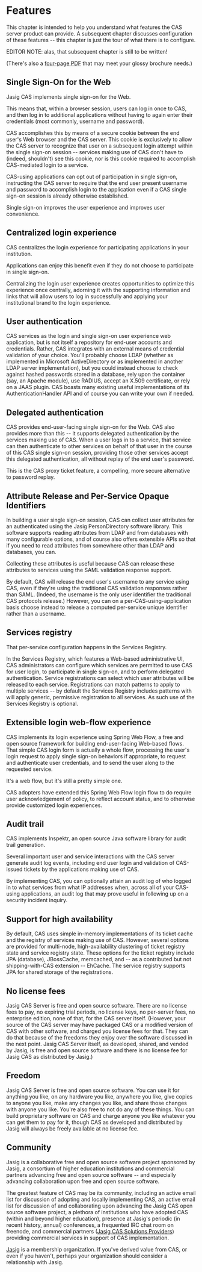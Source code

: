 # Features

This chapter is intended to help you understand what features the CAS server product can provide. A subsequent chapter discusses configuration of these features -- this chapter is just the tour of what there is to configure.

<p class="note">EDITOR NOTE: alas, that subsequent chapter is still to be written!</p>

(There's also a [four-page PDF][cas-product-brochure] that may meet your glossy brochure needs.)

[cas-product-brochure]: http://www.jasig.org/sites/jasig.webchuckhosting.com/files/cas_brochure_v4.pdf

## Single Sign-On for the Web

Jasig CAS implements single sign-on for the Web.

This means that, within a browser session, users can log in once to CAS, and then log in to additional applications without having to again enter their credentials (most commonly, username and password).

CAS accomplishes this by means of a secure cookie between the end user's Web browser and the CAS server. This cookie is exclusively to allow the CAS server to recognize that user on a subsequent login attempt within the single sign-on session -- services making use of CAS don't have to (indeed, shouldn't) see this cookie, nor is this cookie required to accomplish CAS-mediated login to a service.

CAS-using applications can opt out of participation in single sign-on, instructing the CAS server to require that the end user present username and password to accomplish login to the application even if a CAS single sign-on session is already otherwise established.

Single sign-on improves the user experience and improves user convenience.

## Centralized login experience

CAS centralizes the login experience for participating applications in your institution.

Applications can enjoy this benefit even if they do not choose to participate in single sign-on.

Centralizing the login user experience creates opportunities to optimize this experience once centrally, adorning it with the supporting information and links that will allow users to log in successfully and applying your institutional brand to the login experience.

## User authentication

CAS services as the login and single sign-on user experience web application, but is not itself a repository for end-user accounts and credentials. Rather, CAS integrates with an external means of credential validation of your choice. You'll probably choose LDAP (whether as implemented in Microsoft ActiveDirectory or as implemented in another LDAP server implementation), but you could instead choose to check against hashed passwords stored in a database, rely upon the container (say, an Apache module), use RADIUS, accept an X.509 certificate, or rely on a JAAS plugin. CAS boasts many existing useful implementations of its AuthenticationHandler API and of course you can write your own if needed.

## Delegated authentication

CAS provides end-user-facing single sign-on for the Web. CAS also provides more than this -- it supports delegated authentication by the services making use of CAS. When a user logs in to a service, that service can then authenticate to other services on behalf of that user in the course of this CAS single sign-on session, providing those other services accept this delegated authentication, all without replay of the end user's password.

This is the CAS proxy ticket feature, a compelling, more secure alternative to password replay.

## Attribute Release and Per-Service Opaque Identifiers

In building a user single sign-on session, CAS can collect user attributes for an authenticated using the Jasig PersonDirectory software library. This software supports reading attributes from LDAP and from databases with many configurable options, and of course also offers extensible APIs so that if you need to read attributes from somewhere other than LDAP and databases, you can.

Collecting these attributes is useful because CAS can release these attributes to services using the SAML validation response support.

By default, CAS will release the end user's username to any service using CAS, even if they're using the traditional CAS validation responses rather than SAML. (Indeed, the username is the only user identifier the traditional CAS protocols release.) However, you can on a per-CAS-using-application basis choose instead to release a computed per-service unique identifier rather than a username.

## Services registry

That per-service configuration happens in the Services Registry.

In the Services Registry, which features a Web-based administrative UI, CAS administrators can configure which services are permitted to use CAS for user login, to participate in single sign-on, and to perform delegated authentication. Service registrations can select which user attributes will be released to each service. Registrations can match patterns to apply to multiple services -- by default the Services Registry includes patterns with will apply generic, permissive registration to all services. As such use of the Services Registry is optional.

## Extensible login web-flow experience

CAS implements its login experience using Spring Web Flow, a free and open source framework for building end-user-facing Web-based flows. That simple CAS login form is actually a whole flow, processing the user's login request to apply single sign-on behaviors if appropriate, to request and authenticate user credentials, and to send the user along to the requested service.

It's a web flow, but it's still a pretty simple one.

CAS adopters have extended this Spring Web Flow login flow to do require user acknowledgement of policy, to reflect account status, and to otherwise provide customized login experiences.

## Audit trail

CAS implements Inspektr, an open source Java software library for audit trail generation.

Several important user and service interactions with the CAS server generate audit log events, including end user login and validation of CAS-issued tickets by the applications making use of CAS.

By implementing CAS, you can optionally attain an audit log of who logged in to what services from what IP addresses when, across all of your CAS-using applications, an audit log that may prove useful in following up on a security incident inquiry.

## Support for high availability

By default, CAS uses simple in-memory implementations of its ticket cache and the registry of services making use of CAS. However, several options are provided for multi-node, high-availability clustering of ticket registry state and service registry state. These options for the ticket registry include JPA (database), JBossCache, memcached, and -- as a contributed but not shipping-with-CAS extension -- EhCache. The service registry supports JPA for shared storage of the registrations.

## No license fees

Jasig CAS Server is free and open source software. There are no license fees to pay, no expiring trial periods, no license keys, no per-server fees, no enterprise edition, none of that, for the CAS server itself. (However, your source of the CAS server may have packaged CAS or a modified version of CAS with other software, and charged you license fees for that. They can do that because of the freedoms they enjoy over the software discussed in the next point. Jasig CAS Server itself, as developed, shared, and vended by Jasig, is free and open source software and there is no license fee for Jasig CAS as distributed by Jasig.)

## Freedom

Jasig CAS Server is free and open source software. You can use it for anything you like, on any hardware you like, anywhere you like, give copies to anyone you like, make any changes you like, and share those changes with anyone you like. You're also free to not do any of these things. You can build proprietary software on CAS and charge anyone you like whatever you can get them to pay for it, though CAS as developed and distributed by Jasig will always be freely available at no license fee.

## Community

Jasig is a collaborative free and open source software project sponsored by Jasig, a consortium of higher education institutions and commercial partners advancing free and open source software -- and especially advancing collaboration upon free and open source software.

The greatest feature of CAS may be its community, including an active email list for discussion of adopting and locally implementing CAS, an active email list for discussion of and collaborating upon advancing the Jasig CAS open source software project, a plethora of institutions who have adopted CAS (within and beyond higher education), presence at Jasig's periodic (in recent history, annual) conferences, a frequented IRC chat room on freenode, and commercial partners ([Jasig CAS Solutions Providers]) providing commercial services in support of CAS implementation.

[Jasig CAS Solutions Providers]: http://www.jasig.org/cas/support/solutions-providers

[Jasig] is a membership organization. If you've derived value from CAS, or even if you haven't, perhaps your organization should consider a relationship with Jasig.

[Jasig]: http://www.jasig.org/

